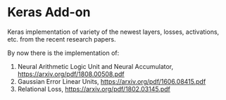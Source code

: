 # Keras Add-on

Keras implementation of variety of the newest layers, losses, activations, etc. from the recent research papers.

By now there is the implementation of:
1. Neural Arithmetic Logic Unit and Neural Accumulator, https://arxiv.org/pdf/1808.00508.pdf
2. Gaussian Error Linear Units, https://arxiv.org/pdf/1606.08415.pdf
3. Relational Loss, https://arxiv.org/pdf/1802.03145.pdf
